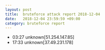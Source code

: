 ```yaml
---
layout: post
title:  bruteforce attack report 2018-12-04
date:   2018-12-04 23:59:59 +09:00
category: bruteforce report
---
```


* 03:27 unknown[51.254.147.85]
* 17:33 unknown[37.49.231.178]
